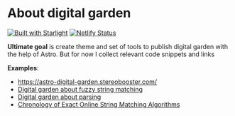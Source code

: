 # About digital garden

[![Built with Starlight](https://astro.badg.es/v2/built-with-starlight/tiny.svg)](https://starlight.astro.build) [![Netlify Status](https://api.netlify.com/api/v1/badges/06409150-3184-47d0-b085-6a013b792ed3/deploy-status)](https://app.netlify.com/sites/astro-digital-garden/deploys)

**Ultimate goal** is create theme and set of tools to publish digital garden with the help of Astro. But for now I collect relevant code snippets and links

**Examples**:

- https://astro-digital-garden.stereobooster.com/
- [Digital garden about fuzzy string matching](https://fuzzy.stereobooster.com/)
- [Digital garden about parsing](https://parsing.stereobooster.com/)
- [Chronology of Exact Online String Matching Algorithms](https://exact.stereobooster.com/)

